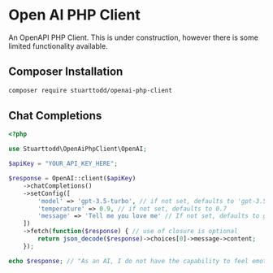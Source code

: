 # Open AI PHP Client
An OpenAPI PHP Client. This is under construction, however there is some limited functionality available.

## Composer Installation
```bash
composer require stuarttodd/openai-php-client
```

## Chat Completions
```php
<?php

use Stuarttodd\OpenAiPhpClient\OpenAI;

$apiKey = "YOUR_API_KEY_HERE";

$response = OpenAI::client($apiKey)
    ->chatCompletions()
    ->setConfig([
        'model' => 'gpt-3.5-turbo', // if not set, defaults to 'gpt-3.5-turbo'
        'temperature' => 0.9, // if not set, defaults to 0.7
        'message' => 'Tell me you love me' // If not set, defaults to giving you a random Chuck Norris joke
    ])
    ->fetch(function($response) { // use of closure is optional
        return json_decode($response)->choices[0]->message->content;
    }); 

echo $response; // "As an AI, I do not have the capability to feel emotions or love. However, I am here to assist you with any questions or tasks you may have."
```
